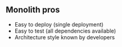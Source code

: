 ## Monolith pros

* Easy to deploy (single deployment)
* Easy to test (all dependencies available)
* Architecture style known by developers
